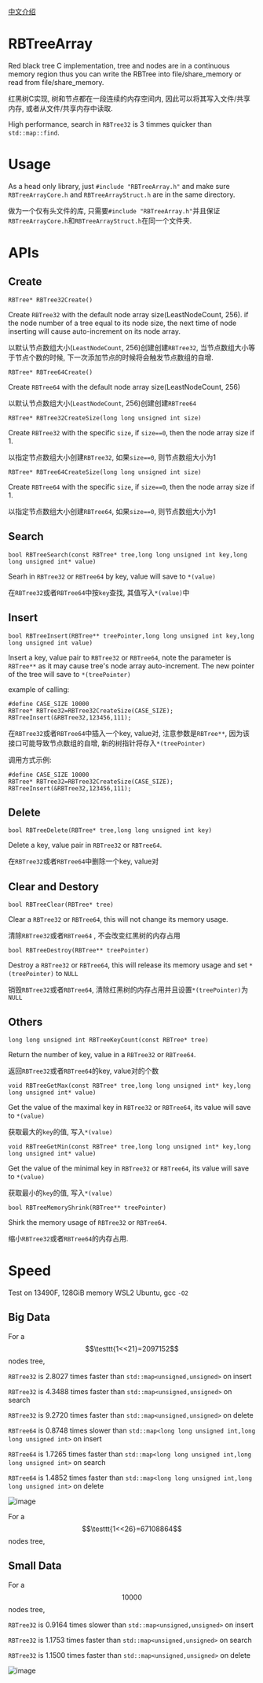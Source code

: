 [中文介绍](https://zhuanlan.zhihu.com/p/22771077844)

# RBTreeArray
Red black tree C implementation, tree and nodes are in a continuous memory region thus you can write the RBTree into file/share_memory or read from file/share_memory.

红黑树C实现, 树和节点都在一段连续的内存空间内, 因此可以将其写入文件/共享内存, 或者从文件/共享内存中读取.

High performance, search in `RBTree32` is 3 timmes quicker than `std::map::find`.

# Usage
As a head only library, just `#include "RBTreeArray.h"` and make sure `RBTreeArrayCore.h` and `RBTreeArrayStruct.h` are in the same directory. 

做为一个仅有头文件的库, 只需要`#include "RBTreeArray.h"`并且保证`RBTreeArrayCore.h`和`RBTreeArrayStruct.h`在同一个文件夹.

# APIs
## Create
`RBTree* RBTree32Create()`

Create `RBTree32` with the default node array size(LeastNodeCount, 256). if the node number of a tree equal to its node size, 
the next time of node inserting will cause auto-increment on its node array.

以默认节点数组大小(`LeastNodeCount`, 256)创建创建`RBTree32`, 当节点数组大小等于节点个数的时候, 下一次添加节点的时候将会触发节点数组的自增.

`RBTree* RBTree64Create()`

Create `RBTree64` with the default node array size(LeastNodeCount, 256)

以默认节点数组大小(`LeastNodeCount`, 256)创建创建`RBTree64` 

`RBTree* RBTree32CreateSize(long long unsigned int size)`

Create `RBTree32` with the specific `size`, if `size==0`, then the node array size if 1.

以指定节点数组大小创建`RBTree32`,  如果`size==0`, 则节点数组大小为1


`RBTree* RBTree64CreateSize(long long unsigned int size)`

Create `RBTree64` with the specific `size`, if `size==0`, then the node array size if 1.

以指定节点数组大小创建`RBTree64`,  如果`size==0`, 则节点数组大小为1

## Search
`bool RBTreeSearch(const RBTree* tree,long long unsigned int key,long long unsigned int* value)`

Searh in `RBTree32` or `RBTree64` by key, value will save to `*(value)`

在`RBTree32`或者`RBTree64`中按`key`查找, 其值写入`*(value)`中 

## Insert
`bool RBTreeInsert(RBTree** treePointer,long long unsigned int key,long long unsigned int value)`

Insert a key, value pair to `RBTree32` or `RBTree64`, note the parameter is `RBTree**` as it may cause tree's node array auto-increment.
The new pointer of the tree will save to `*(treePointer)`

example of calling:
```
#define CASE_SIZE 10000
RBTree* RBTree32=RBTree32CreateSize(CASE_SIZE);
RBTreeInsert(&RBTree32,123456,111);
```

在`RBTree32`或者`RBTree64`中插入一个key, value对, 注意参数是`RBTree**`, 因为该接口可能导致节点数组的自增, 新的树指针将存入`*(treePointer)`

调用方式示例:
```
#define CASE_SIZE 10000
RBTree* RBTree32=RBTree32CreateSize(CASE_SIZE);
RBTreeInsert(&RBTree32,123456,111);
```

## Delete
`bool RBTreeDelete(RBTree* tree,long long unsigned int key)`

Delete a key, value pair in `RBTree32` or `RBTree64`.

在`RBTree32`或者`RBTree64`中删除一个key, value对

## Clear and Destory
`bool RBTreeClear(RBTree* tree)`

Clear a `RBTree32` or `RBTree64`, this will not change its memory usage.

清除`RBTree32`或者`RBTree64` , 不会改变红黑树的内存占用


`bool RBTreeDestroy(RBTree** treePointer)`

Destroy a `RBTree32` or `RBTree64`, this will release its memory usage and set `*(treePointer)` to `NULL`

销毁`RBTree32`或者`RBTree64`,  清除红黑树的内存占用并且设置`*(treePointer)`为`NULL`

## Others
`long long unsigned int RBTreeKeyCount(const RBTree* tree)`

Return the number of key, value in a `RBTree32` or `RBTree64`.

返回`RBTree32`或者`RBTree64`的key, value对的个数


`void RBTreeGetMax(const RBTree* tree,long long unsigned int* key,long long unsigned int* value)`

Get the value of the maximal key in `RBTree32` or `RBTree64`, its value will save to `*(value)`

获取最大的`key`的值, 写入`*(value)`


`void RBTreeGetMin(const RBTree* tree,long long unsigned int* key,long long unsigned int* value)`

Get the value of the minimal key in `RBTree32` or `RBTree64`, its value will save to `*(value)`

获取最小的`key`的值, 写入`*(value) `


`bool RBTreeMemoryShrink(RBTree** treePointer)`

Shirk the memory usage of `RBTree32` or `RBTree64`.

缩小`RBTree32`或者`RBTree64`的内存占用.

# Speed

Test on 13490F, 128GiB memory WSL2 Ubuntu, gcc `-O2`

## Big Data

For a $$\testtt{1<<21}=2097152$$ nodes tree, 

`RBTree32` is 2.8027 times faster than `std::map<unsigned,unsigned>` on insert

`RBTree32` is 4.3488 times faster than `std::map<unsigned,unsigned>` on search

`RBTree32` is 9.2720 times faster than `std::map<unsigned,unsigned>` on delete

`RBTree64` is 0.8748 times slower than `std::map<long long unsigned int,long long unsigned int>` on insert

`RBTree64` is 1.7265 times faster than `std::map<long long unsigned int,long long unsigned int>` on search

`RBTree64` is 1.4852 times faster than `std::map<long long unsigned int,long long unsigned int>` on delete

![image](https://github.com/user-attachments/assets/984cc836-dc4b-44e6-9d42-4bfb3950d2e5)

For a $$\testtt{1<<26}=67108864$$ nodes tree, 

## Small Data

For a $$10000$$ nodes tree, 

`RBTree32` is 0.9164 times slower than `std::map<unsigned,unsigned>` on insert

`RBTree32` is 1.1753 times faster than `std::map<unsigned,unsigned>` on search

`RBTree32` is 1.1500 times faster than `std::map<unsigned,unsigned>` on delete

![image](https://github.com/user-attachments/assets/fa4d8cfa-8731-4ad6-b47c-de54a2acdc6b)
